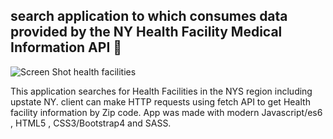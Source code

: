   ## search application to which consumes data provided by the NY Health Facility Medical Information API 🏥
 
![Screen Shot  health facilities](https://user-images.githubusercontent.com/62628610/85927732-f63b7e80-b875-11ea-959c-9671f0e3ed34.png)

 This application searches for Health Facilities in the NYS region including upstate NY. client can make HTTP requests using fetch API to get Health facility information by Zip code. App was made with modern Javascript/es6 , HTML5 , CSS3/Bootstrap4 and SASS.
 
